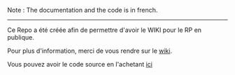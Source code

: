 Note : The documentation and the code is in french.

---

Ce Repo a été créée afin de permettre d'avoir le WIKI pour le RP en publique. 

Pour plus d'information, merci de vous rendre sur le [wiki](https://github.com/Mara-Li/Projet-Nucleus-Custom-Command/wiki).

Vous pouvez avoir le code source en l'achetant [ici](https://gitstore.app/repositories/Mara-Li/YAGPDB-cc-rp)
